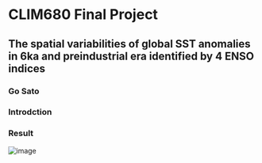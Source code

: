 # **CLIM680 Final Project**

## **The spatial variabilities of global SST anomalies in 6ka and preindustrial era identified by 4 ENSO indices**

### **Go Sato**

### Introdction




### Result

![image](https://github.com/user-attachments/assets/d5006084-c5a4-444b-bf05-f02bc7f662e6)
